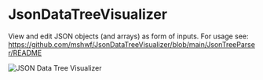 # JsonDataTreeVisualizer

View and edit JSON objects (and arrays) as form of inputs.
For usage see: https://github.com/mshwf/JsonDataTreeVisualizer/blob/main/JsonTreeParser/README

![JSON Data Tree Visualizer](https://i.imgur.com/QdwE0RK.png)
